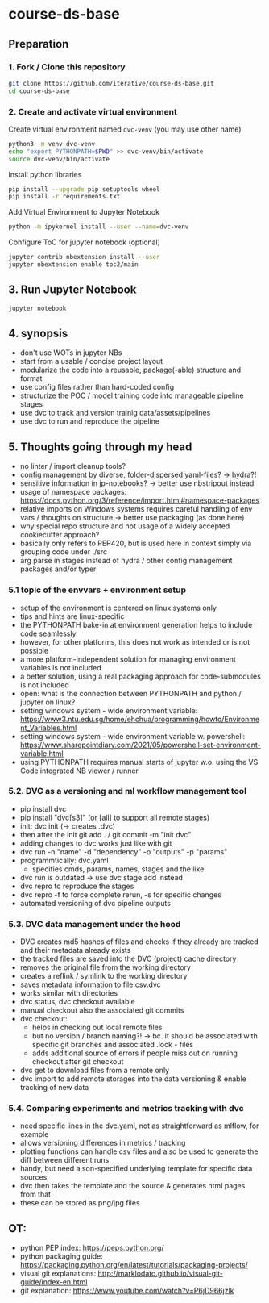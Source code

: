 # course-ds-base

## Preparation

### 1. Fork / Clone this repository

```bash
git clone https://github.com/iterative/course-ds-base.git
cd course-ds-base
```


### 2. Create and activate virtual environment

Create virtual environment named `dvc-venv` (you may use other name)
```bash
python3 -m venv dvc-venv
echo "export PYTHONPATH=$PWD" >> dvc-venv/bin/activate
source dvc-venv/bin/activate
```
Install python libraries

```bash
pip install --upgrade pip setuptools wheel
pip install -r requirements.txt
```

Add Virtual Environment to Jupyter Notebook

```bash
python -m ipykernel install --user --name=dvc-venv
``` 

Configure ToC for jupyter notebook (optional)

```bash
jupyter contrib nbextension install --user
jupyter nbextension enable toc2/main
```

## 3. Run Jupyter Notebook

```bash
jupyter notebook
```

## 4. synopsis
- don't use WOTs in jupyter NBs
- start from a usable / concise project layout
- modularize the code into a reusable, package(-able) structure and format
- use config files rather than hard-coded config
- structurize the POC / model training code into manageable pipeline stages
- use dvc to track and version trainig data/assets/pipelines 
- use dvc to run and reproduce the pipeline


## 5. Thoughts going through my head

- no linter / import cleanup tools? 
- config management by diverse, folder-dispersed yaml-files? -> hydra?!
- sensitive information in jp-notebooks? -> better use nbstripout instead
- usage of namespace packages: https://docs.python.org/3/reference/import.html#namespace-packages
- relative imports on Windows systems requires careful handling of env vars / thoughts on structure -> better use packaging (as done here)
- why special repo structure and not usage of a widely accepted cookiecutter approach?
- basically only refers to PEP420, but is used here in context simply via grouping code under ./src
- arg parse in stages instead of hydra / other config management packages and/or typer


### 5.1 topic of the envvars + environment setup

- setup of the environment is centered on linux systems only
- tips and hints are linux-specific
- the PYTHONPATH bake-in at environment generation helps to include code seamlessly
- however, for other platforms, this does not work as intended or is not possible
- a more platform-independent solution for managing environment variables is not included 
- a better solution, using a real packaging approach for code-submodules is not included
- open: what is the connection between PYTHONPATH and python / jupyter on linux?
- setting windows system - wide environment variable: https://www3.ntu.edu.sg/home/ehchua/programming/howto/Environment_Variables.html
- setting windows system - wide environment variable w. powershell: https://www.sharepointdiary.com/2021/05/powershell-set-environment-variable.html
- using PYTHONPATH requires manual starts of jupyter w.o. using the VS Code integrated NB viewer / runner

### 5.2. DVC as a versioning and ml workflow management tool

- pip install dvc
- pip install "dvc[s3]" (or [all] to support all remote stages)
- init: dvc init (-> creates .dvc)
- then after the init git add . / git commit -m "init dvc"
- adding changes to dvc works just like with git 
- dvc run -n "name" -d "dependency" -o "outputs" -p "params"
- programmtically: dvc.yaml
    - specifies cmds, params, names, stages and the like
- dvc run is outdated -> use dvc stage add instead
- dvc repro to reproduce the stages
- dvc repro -f to force complete rerun, -s for specific changes
- automated versioning of dvc pipeline outputs

### 5.3. DVC data management under the hood

- DVC creates md5 hashes of files and checks if they already are tracked and their metadata already exists
- the tracked files are saved into the DVC (project) cache directory
- removes the original file from the working directory
- creates a reflink / symlink to the working directory
- saves metadata information to file.csv.dvc
- works similar with directories
- dvc status, dvc checkout available
- manual checkout also the associated git commits
- dvc checkout:
    - helps in checking out local remote files
    - but no version / branch naming?! -> bc. it should be associated with specific git branches and associated .lock - files
    - adds additional source of errors if people miss out on running checkout after git checkout
- dvc get to download files from a remote only
- dvc import to add remote storages into the data versioning & enable tracking of new data


### 5.4. Comparing experiments and metrics tracking with dvc

- need specific lines in the dvc.yaml, not as straightforward as mlflow, for example
- allows versioning differences in metrics / tracking
- plotting functions can handle csv files and also be used to generate the diff between different runs
- handy, but need a son-specified underlying template for specific data sources
- dvc then takes the template and the source & generates html pages from that
- these can be stored as png/jpg files



## OT:
- python PEP index: https://peps.python.org/
- python packaging guide: https://packaging.python.org/en/latest/tutorials/packaging-projects/
- visual git explanations: http://marklodato.github.io/visual-git-guide/index-en.html
- git explanation: https://www.youtube.com/watch?v=P6jD966jzlk